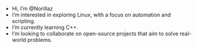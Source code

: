 - Hi, I’m @Norillaz
- I’m interested in exploring Linux, with a focus on automation and scripting.
- I’m currently learning С++.
- I’m looking to collaborate on open-source projects that aim to solve real-world problems.



<!---
Norillaz/Norillaz is a ✨ special ✨ repository because its `README.md` (this file) appears on your GitHub profile.
You can click the Preview link to take a look at your changes.
--->

